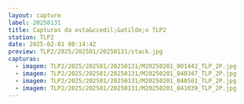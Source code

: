 ```yaml
---
layout: capture
label: 20250131
title: Capturas da esta&ccedil;&atilde;o TLP2
station: TLP2
date: 2025-02-01 00:14:42
preview: TLP2/2025/202501/20250131/stack.jpg
capturas:
  - imagem: TLP2/2025/202501/20250131/M20250201_001442_TLP_2P.jpg
  - imagem: TLP2/2025/202501/20250131/M20250201_040347_TLP_2P.jpg
  - imagem: TLP2/2025/202501/20250131/M20250201_040501_TLP_2P.jpg
  - imagem: TLP2/2025/202501/20250131/M20250201_041039_TLP_2P.jpg
---
```

